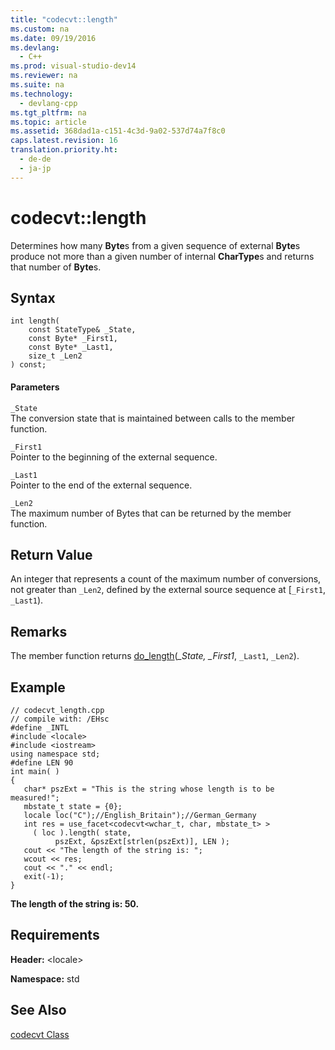```yaml
---
title: "codecvt::length"
ms.custom: na
ms.date: 09/19/2016
ms.devlang: 
  - C++
ms.prod: visual-studio-dev14
ms.reviewer: na
ms.suite: na
ms.technology: 
  - devlang-cpp
ms.tgt_pltfrm: na
ms.topic: article
ms.assetid: 368dad1a-c151-4c3d-9a02-537d74a7f8c0
caps.latest.revision: 16
translation.priority.ht: 
  - de-de
  - ja-jp
---
```

# codecvt::length
Determines how many **Byte**s from a given sequence of external **Byte**s produce not more than a given number of internal **CharType**s and returns that number of **Byte**s.  
  
## Syntax  
  
```  
int length(  
    const StateType& _State,  
    const Byte* _First1,   
    const Byte* _Last1,  
    size_t _Len2  
) const;  
```  
  
#### Parameters  
 `_State`  
 The conversion state that is maintained between calls to the member function.  
  
 `_First1`  
 Pointer to the beginning of the external sequence.  
  
 `_Last1`  
 Pointer to the end of the external sequence.  
  
 `_Len2`  
 The maximum number of Bytes that can be returned by the member function.  
  
## Return Value  
 An integer that represents a count of the maximum number of conversions, not greater than `_Len2`, defined by the external source sequence at [`_First1`, `_Last1`).  
  
## Remarks  
 The member function returns [do_length](../vs140/codecvt--do_length.md)(*_State, _First1*, `_Last1`, `_Len2`).  
  
## Example  
  
```  
// codecvt_length.cpp  
// compile with: /EHsc  
#define _INTL  
#include <locale>  
#include <iostream>  
using namespace std;  
#define LEN 90  
int main( )     
{  
   char* pszExt = "This is the string whose length is to be measured!";  
   mbstate_t state = {0};  
   locale loc("C");//English_Britain");//German_Germany  
   int res = use_facet<codecvt<wchar_t, char, mbstate_t> >  
     ( loc ).length( state,  
          pszExt, &pszExt[strlen(pszExt)], LEN );  
   cout << "The length of the string is: ";  
   wcout << res;  
   cout << "." << endl;  
   exit(-1);  
}  
```  
  
 **The length of the string is: 50.**   
## Requirements  
 **Header:** <locale\>  
  
 **Namespace:** std  
  
## See Also  
 [codecvt Class](../vs140/codecvt-Class.md)